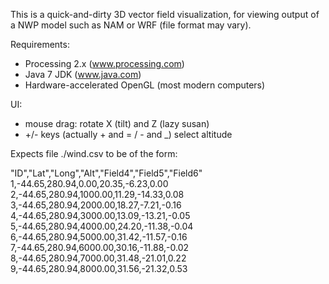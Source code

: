 This is a quick-and-dirty 3D vector field visualization, for viewing output of a NWP model such as NAM or WRF 
(file format may vary).

Requirements:
* Processing 2.x (www.processing.com)
* Java 7 JDK (www.java.com)
* Hardware-accelerated OpenGL (most modern computers)

UI:
* mouse drag: rotate X (tilt) and Z (lazy susan)
* +/- keys (actually + and = / - and _) select altitude

Expects file ./wind.csv to be of the form:

"ID","Lat","Long","Alt","Field4","Field5","Field6"
1,-44.65,280.94,0.00,20.35,-6.23,0.00
2,-44.65,280.94,1000.00,11.29,-14.33,0.08
3,-44.65,280.94,2000.00,18.27,-7.21,-0.16
4,-44.65,280.94,3000.00,13.09,-13.21,-0.05
5,-44.65,280.94,4000.00,24.20,-11.38,-0.04
6,-44.65,280.94,5000.00,31.42,-11.57,-0.16
7,-44.65,280.94,6000.00,30.16,-11.88,-0.02
8,-44.65,280.94,7000.00,31.48,-21.01,0.22
9,-44.65,280.94,8000.00,31.56,-21.32,0.53
